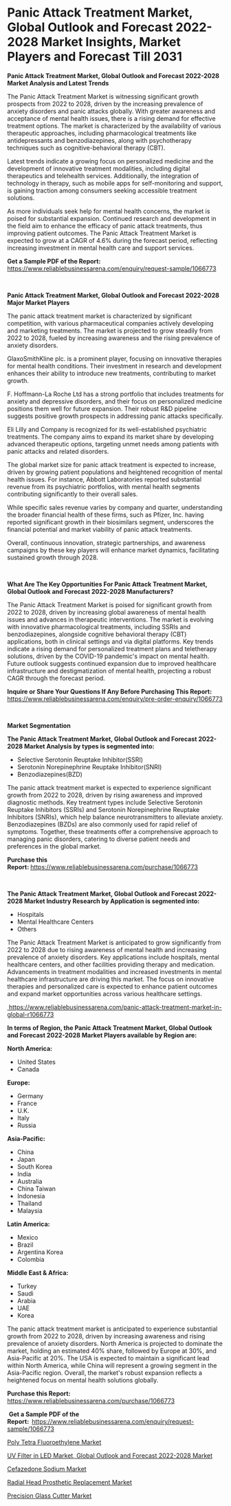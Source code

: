 <p><h1>Panic Attack Treatment Market, Global Outlook and Forecast 2022-2028 Market Insights, Market Players and Forecast Till 2031</h1></p><p><strong>Panic Attack Treatment Market, Global Outlook and Forecast 2022-2028 Market Analysis and Latest Trends</strong></p>
<p><p>The Panic Attack Treatment Market is witnessing significant growth prospects from 2022 to 2028, driven by the increasing prevalence of anxiety disorders and panic attacks globally. With greater awareness and acceptance of mental health issues, there is a rising demand for effective treatment options. The market is characterized by the availability of various therapeutic approaches, including pharmacological treatments like antidepressants and benzodiazepines, along with psychotherapy techniques such as cognitive-behavioral therapy (CBT).</p><p>Latest trends indicate a growing focus on personalized medicine and the development of innovative treatment modalities, including digital therapeutics and telehealth services. Additionally, the integration of technology in therapy, such as mobile apps for self-monitoring and support, is gaining traction among consumers seeking accessible treatment solutions.</p><p>As more individuals seek help for mental health concerns, the market is poised for substantial expansion. Continued research and development in the field aim to enhance the efficacy of panic attack treatments, thus improving patient outcomes. The Panic Attack Treatment Market is expected to grow at a CAGR of 4.6% during the forecast period, reflecting increasing investment in mental health care and support services.</p></p>
<p><strong>Get a Sample PDF of the Report:&nbsp;</strong> <a href="https://www.reliablebusinessarena.com/enquiry/request-sample/1066773?utm_campaign=1570&utm_medium=2&utm_source=Github&utm_content=ia&utm_term=29102024&utm_id=panic-attack-treatment-market-global-outlook-and-forecast-2022-2028">https://www.reliablebusinessarena.com/enquiry/request-sample/1066773</a></p>
<p>&nbsp;</p>
<p><strong>Panic Attack Treatment Market, Global Outlook and Forecast 2022-2028 Major Market Players</strong></p>
<p><p>The panic attack treatment market is characterized by significant competition, with various pharmaceutical companies actively developing and marketing treatments. The market is projected to grow steadily from 2022 to 2028, fueled by increasing awareness and the rising prevalence of anxiety disorders.</p><p>GlaxoSmithKline plc. is a prominent player, focusing on innovative therapies for mental health conditions. Their investment in research and development enhances their ability to introduce new treatments, contributing to market growth. </p><p>F. Hoffmann-La Roche Ltd has a strong portfolio that includes treatments for anxiety and depressive disorders, and their focus on personalized medicine positions them well for future expansion. Their robust R&D pipeline suggests positive growth prospects in addressing panic attacks specifically.</p><p>Eli Lilly and Company is recognized for its well-established psychiatric treatments. The company aims to expand its market share by developing advanced therapeutic options, targeting unmet needs among patients with panic attacks and related disorders. </p><p>The global market size for panic attack treatment is expected to increase, driven by growing patient populations and heightened recognition of mental health issues. For instance, Abbott Laboratories reported substantial revenue from its psychiatric portfolios, with mental health segments contributing significantly to their overall sales. </p><p>While specific sales revenue varies by company and quarter, understanding the broader financial health of these firms, such as Pfizer, Inc. having reported significant growth in their biosimilars segment, underscores the financial potential and market viability of panic attack treatments. </p><p>Overall, continuous innovation, strategic partnerships, and awareness campaigns by these key players will enhance market dynamics, facilitating sustained growth through 2028.</p></p>
<p>&nbsp;</p>
<p><strong>What Are The Key Opportunities For Panic Attack Treatment Market, Global Outlook and Forecast 2022-2028 Manufacturers?</strong></p>
<p><p>The Panic Attack Treatment Market is poised for significant growth from 2022 to 2028, driven by increasing global awareness of mental health issues and advances in therapeutic interventions. The market is evolving with innovative pharmacological treatments, including SSRIs and benzodiazepines, alongside cognitive behavioral therapy (CBT) applications, both in clinical settings and via digital platforms. Key trends indicate a rising demand for personalized treatment plans and teletherapy solutions, driven by the COVID-19 pandemic's impact on mental health. Future outlook suggests continued expansion due to improved healthcare infrastructure and destigmatization of mental health, projecting a robust CAGR through the forecast period.</p></p>
<p><strong>Inquire or Share Your Questions If Any Before Purchasing This Report:</strong> <a href="https://www.reliablebusinessarena.com/enquiry/pre-order-enquiry/1066773?utm_campaign=1570&utm_medium=2&utm_source=Github&utm_content=ia&utm_term=29102024&utm_id=panic-attack-treatment-market-global-outlook-and-forecast-2022-2028">https://www.reliablebusinessarena.com/enquiry/pre-order-enquiry/1066773</a></p>
<p>&nbsp;</p>
<p><strong>Market Segmentation</strong></p>
<p><strong>The Panic Attack Treatment Market, Global Outlook and Forecast 2022-2028 Market Analysis by types is segmented into:</strong></p>
<p><ul><li>Selective Serotonin Reuptake Inhibitor(SSRI)</li><li>Serotonin Norepinephrine Reuptake Inhibitor(SNRI)</li><li>Benzodiazepines(BZD)</li></ul></p>
<p><p>The panic attack treatment market is expected to experience significant growth from 2022 to 2028, driven by rising awareness and improved diagnostic methods. Key treatment types include Selective Serotonin Reuptake Inhibitors (SSRIs) and Serotonin Norepinephrine Reuptake Inhibitors (SNRIs), which help balance neurotransmitters to alleviate anxiety. Benzodiazepines (BZDs) are also commonly used for rapid relief of symptoms. Together, these treatments offer a comprehensive approach to managing panic disorders, catering to diverse patient needs and preferences in the global market.</p></p>
<p><strong>Purchase this Report:&nbsp;</strong><a href="https://www.reliablebusinessarena.com/purchase/1066773?utm_campaign=1570&utm_medium=2&utm_source=Github&utm_content=ia&utm_term=29102024&utm_id=panic-attack-treatment-market-global-outlook-and-forecast-2022-2028">https://www.reliablebusinessarena.com/purchase/1066773</a></p>
<p>&nbsp;</p>
<p><strong>The Panic Attack Treatment Market, Global Outlook and Forecast 2022-2028 Market Industry Research by Application is segmented into:</strong></p>
<p><ul><li>Hospitals</li><li>Mental Healthcare Centers</li><li>Others</li></ul></p>
<p><p>The Panic Attack Treatment Market is anticipated to grow significantly from 2022 to 2028 due to rising awareness of mental health and increasing prevalence of anxiety disorders. Key applications include hospitals, mental healthcare centers, and other facilities providing therapy and medication. Advancements in treatment modalities and increased investments in mental healthcare infrastructure are driving this market. The focus on innovative therapies and personalized care is expected to enhance patient outcomes and expand market opportunities across various healthcare settings.</p></p>
<p><a href="https://www.reliablebusinessarena.com/panic-attack-treatment-market-in-global-r1066773?utm_campaign=1570&utm_medium=2&utm_source=Github&utm_content=ia&utm_term=29102024&utm_id=panic-attack-treatment-market-global-outlook-and-forecast-2022-2028">&nbsp;https://www.reliablebusinessarena.com/panic-attack-treatment-market-in-global-r1066773</a></p>
<p><strong>In terms of Region, the Panic Attack Treatment Market, Global Outlook and Forecast 2022-2028 Market Players available by Region are:</strong></p>
<p>
    <p> <strong> North America: </strong>
        <ul>
            <li>United States</li>
            <li>Canada</li>
        </ul>
        </p> 
    <p> <strong> Europe: </strong>
        <ul>
            <li>Germany</li>
            <li>France</li>
            <li>U.K.</li>
            <li>Italy</li>
            <li>Russia</li>
        </ul>
        </p> 
    <p> <strong> Asia-Pacific: </strong>
        <ul>
            <li>China</li>
            <li>Japan</li>
            <li>South Korea</li>
            <li>India</li>
            <li>Australia</li>
            <li>China Taiwan</li>
            <li>Indonesia</li>
            <li>Thailand</li>
            <li>Malaysia</li>
        </ul>
        </p> 
    <p> <strong> Latin America: </strong>
        <ul>
            <li>Mexico</li>
            <li>Brazil</li>
            <li>Argentina Korea</li>
            <li>Colombia</li>
        </ul>
        </p> 
    <p> <strong> Middle East & Africa: </strong>
        <ul>
            <li>Turkey</li>
            <li>Saudi</li>
            <li>Arabia</li>
            <li>UAE</li>
            <li>Korea</li>
        </ul>
    </p>
    </p>
<p><p>The panic attack treatment market is anticipated to experience substantial growth from 2022 to 2028, driven by increasing awareness and rising prevalence of anxiety disorders. North America is projected to dominate the market, holding an estimated 40% share, followed by Europe at 30%, and Asia-Pacific at 20%. The USA is expected to maintain a significant lead within North America, while China will represent a growing segment in the Asia-Pacific region. Overall, the market's robust expansion reflects a heightened focus on mental health solutions globally.</p></p>
<p><strong>Purchase this Report: </strong><a href="https://www.reliablebusinessarena.com/purchase/1066773?utm_campaign=1570&utm_medium=2&utm_source=Github&utm_content=ia&utm_term=29102024&utm_id=panic-attack-treatment-market-global-outlook-and-forecast-2022-2028">https://www.reliablebusinessarena.com/purchase/1066773</a></p>
<p>&nbsp;<strong>Get a Sample PDF of the Report:&nbsp;&nbsp;</strong><a href="https://www.reliablebusinessarena.com/enquiry/request-sample/1066773?utm_campaign=1570&utm_medium=2&utm_source=Github&utm_content=ia&utm_term=29102024&utm_id=panic-attack-treatment-market-global-outlook-and-forecast-2022-2028">https://www.reliablebusinessarena.com/enquiry/request-sample/1066773</a></p>
<p><strong></strong></p>
<p><p><a href="https://www.linkedin.com/pulse/poly-tetra-fluoroethylene-market-essentials-key-players-lgjhc?utm_campaign=1570&utm_medium=2&utm_source=Github&utm_content=ia&utm_term=29102024&utm_id=panic-attack-treatment-market-global-outlook-and-forecast-2022-2028">Poly Tetra Fluoroethylene Market</a></p><p><a href="https://github.com/AfsanaMia652/Market-Research-Report-List-1/blob/main/uv-filter-in-led-market-global-outlook-and-forecast-2022-2028-market.md?utm_campaign=1570&utm_medium=2&utm_source=Github&utm_content=ia&utm_term=29102024&utm_id=panic-attack-treatment-market-global-outlook-and-forecast-2022-2028">UV Filter in LED Market, Global Outlook and Forecast 2022-2028 Market</a></p><p><a href="https://www.linkedin.com/pulse/cefazedone-sodium-market-trends-growth-outlook-2024--unffc?utm_campaign=1570&utm_medium=2&utm_source=Github&utm_content=ia&utm_term=29102024&utm_id=panic-attack-treatment-market-global-outlook-and-forecast-2022-2028">Cefazedone Sodium Market</a></p><p><a href="https://www.linkedin.com/pulse/radial-head-prosthetic-replacement-market-outlook-current-kzgpe?utm_campaign=1570&utm_medium=2&utm_source=Github&utm_content=ia&utm_term=29102024&utm_id=panic-attack-treatment-market-global-outlook-and-forecast-2022-2028">Radial Head Prosthetic Replacement Market</a></p><p><a href="https://www.linkedin.com/pulse/global-precision-glass-cutter-market-forecast-2024-2031-trends-7grwc?utm_campaign=1570&utm_medium=2&utm_source=Github&utm_content=ia&utm_term=29102024&utm_id=panic-attack-treatment-market-global-outlook-and-forecast-2022-2028">Precision Glass Cutter Market</a></p></p>